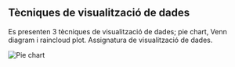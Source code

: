 ## Tècniques de visualització de dades

Es presenten 3 tècniques de visualització de dades; pie chart, Venn diagram i raincloud plot. Assignatura de visualització de dades.

![Pie chart](/docs/assets/ProduccióMundialEnergia.png)
